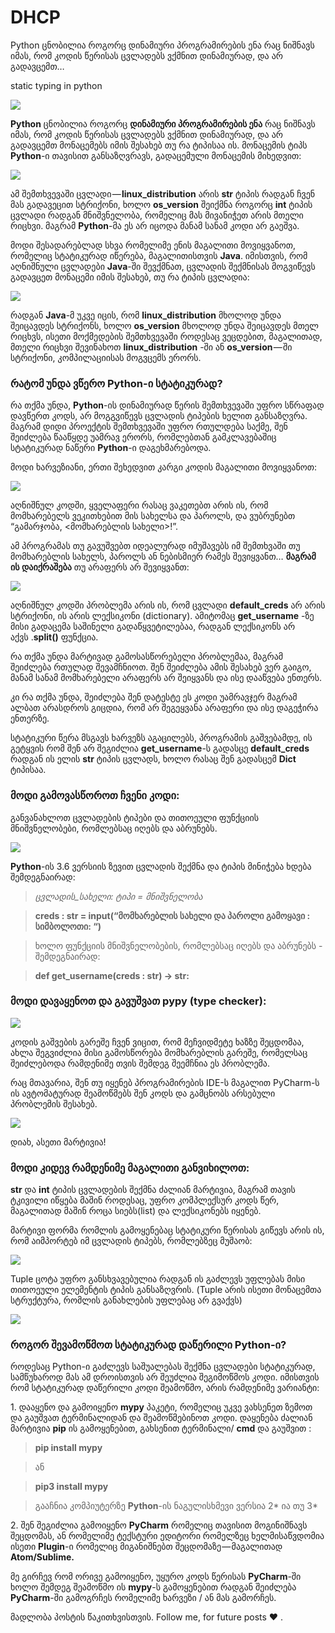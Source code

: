 # DHCP

Python ცნობილია როგორც დინამიური პროგრამირების ენა რაც ნიშნავს იმას, რომ კოდის წერისას ცვლადებს ვქმნით დინამიურად, და არ გადავცემთ…

static typing in python

![](img/1__3gLRYu8pf2c4NLYWZVfgig.jpeg)

**Python** ცნობილია როგორც **დინამიური პროგრამირების ენა** რაც ნიშნავს იმას, რომ კოდის წერისას ცვლადებს ვქმნით დინამიურად, და არ გადავცემთ მონაცემებს იმის შესახებ თუ რა ტიპისაა ის. მონაცემის ტიპს **Python**\-ი თავისით განსაზღვრავს, გადაცემული მონაცემის მიხედვით:

![](img/1__9ffip8Gwjr1SfSUu__f5xrw.png)

ამ შემთხვევაში ცვლადი — **linux\_distribution** არის **str** ტიპის რადგან ჩვენ მას გადავეცით სტრიქონი, ხოლო **os\_version** შეიქმნა როგორც **int** ტიპის ცვლადი რადგან მნიშვნელობა, რომელიც მას მივანიჭეთ არის მთელი რიცხვი. მაგრამ **Python**\-მა ეს არ იცოდა მანამ სანამ კოდი არ გაეშვა.

მოდი შესადარებლად სხვა რომელიმე ენის მაგალითი მოვიყვანოთ, რომელიც სტატიკურად იწერება, მაგალითისთვის **Java**. იმისთვის, რომ აღნიშნული ცვლადები **Java**\-ში შევქმნათ, ცვლადის შექმნისას მოგვიწევს გადავცეთ მონაცემი იმის შესახებ, თუ რა ტიპის ცვლადია:

![](img/1__hknP1jGoCBroJ6MmL3bbHQ.png)

რადგან **Java**\-მ უკვე იცის, რომ **linux\_distribution** მხოლოდ უნდა შეიცავდეს სტრიქონს, ხოლო **os\_version** მხოლოდ უნდა შეიცავდეს მთელ რიცხვს, ისეთი მოქმედების შემთხვევაში როდესაც ვეცდებით, მაგალითად, მთელი რიცხვი შევინახოთ **linux\_distribution** -ში ან **os\_version** — ში სტრიქონი, კომპილაციისას მოგვცემს ერორს.

### **რატომ უნდა ვწერო Python-ი სტატიკურად?**

რა თქმა უნდა, **Python**\-ის დინამიურად წერის შემთხვევაში უფრო სწრაფად დავწერთ კოდს, არ მოგგვიწევს ცვლადის ტიპების ხელით განსაზღვრა. მაგრამ დიდი პროექტის შემთხვევაში უფრო რთულდება საქმე, შენ შეიძლება წააწყდე უამრავ ერორს, რომლებთან გამკლავებაშიც სტატიკურად ნაწერი **Python**\-ი დაგეხმარებოდა.

მოდი ხარვეზიანი, ერთი შეხედვით კარგი კოდის მაგალითი მოვიყვანოთ:

![](img/1____S__YyvXSvRM2__Jc0Pa3__lg.png)

აღნიშნულ კოდში, ყველაფერი რასაც ვაკეთებთ არის ის, რომ მომხარებელს ვეკითხებით მის სახელსა და პაროლს, და ვუბრუნებთ “გამარჯობა, <მომხარებლის სახელი>!”.

ამ პროგრამას თუ გავუშვებთ იდეალურად იმუშავებს იმ შემთხვაში თუ მომხარებლის სახელს, პაროლს ან ნებისმიერ რამეს შევიყვანთ… **მაგრამ** **ის დაიქრაშება** თუ არაფერს არ შევიყვანთ:

![](img/1__LdcR5MAxCnfk4EEVtzhjLA.png)

აღნიშნულ კოდში პრობლემა არის ის, რომ ცვლადი **default\_creds** არ არის სტრიქონი, ის არის ლექსიკონი (dictionary). ამიტომაც **get\_username** -ზე მისი გადაცემა საშინელი გადაწყვეტილებაა, რადგან ლექსიკონს არ აქვს .**split()** ფუნქცია.

რა თქმა უნდა მარტივად გამოსასწორებელი პრობლემაა, მაგრამ შეიძლება რთულად შევამჩნიოთ. შენ შეიძლება ამის შესახებ ვერ გაიგო, მანამ სანამ მომხარებელი არაფერს არ შეიყვანს და ისე დააწვება ენთერს.

კი რა თქმა უნდა, შეიძლება შენ დატესტე ეს კოდი უამრავჯერ მაგრამ ალბათ არასდროს გიცდია, რომ არ შეგეყვანა არაფერი და ისე დაგეჭირა ენთერზე.

სტატიკური წერა მსგავს ხარვეზს აგაცილებს, პროგრამის გაშვებამდე, ის გეტყვის რომ შენ არ შეგიძლია **get\_username**\-ს გადასცე **default\_creds** რადგან ის ელის **str** ტიპის ცვლადს, ხოლო რასაც შენ გადასცემ **Dict** ტიპისაა.

### **მოდი გამოვასწოროთ ჩვენი კოდი:**

განვანახლოთ ცვლადების ტიპები და თითოეული ფუნქციის მნიშვნელობები, რომლებსაც იღებს და აბრუნებს.

![](img/1__Q4SnHlawaqQO9NgzfxQzqg.png)

**Python**\-ის 3.6 ვერსიის ზევით ცვლადის შექმნა და ტიპის მინიჭება ხდება შემდეგნაირად:

> _ცვლადის\_სახელი: ტიპი = მნიშვნელობა_

> **creds : str = input(“**მომხარებლის სახელი და პაროლი გამოყავი : სიმბოლოთი**: “)**

> ხოლო ფუნქციის მნიშვნელობების, რომლებსაც იღებს და აბრუნებს - შემდეგნაირად:

> **def get\_username(creds : str) -> str:**

### **მოდი დავაყენოთ და გავუშვათ pypy (type checker):**

![](img/1__vrNbhcNoMQohUmF9R7cHFg.png)

კოდის გაშვების გარეშე ჩვენ ვიცით, რომ მეჩვიდმეტე ხაზზე შეცდომაა, ახლა შეგვიძლია მისი გამოსწორება მომხარებლის გარეშე, რომელსაც შეიძლებოდა რამდენიმე თვის შემდეგ შეემჩნია ეს პრობლემა.

რაც მთავარია, შენ თუ იყენებ პროგრამირების IDE-ს მაგალით PyCharm-ს ის ავტომატურად შეამოწმებს შენ კოდს და გამცნობს არსებული პრობლემის შესახებ.

![](img/1__mFhoRxkCuD6uHBVCJSsY3Q.png)

დიახ, ასეთი მარტივია!

### **მოდი კიდევ რამდენიმე მაგალითი განვიხილოთ:**

**str** და **int** ტიპის  ცვლადების შექმნა ძალიან მარტივია, მაგრამ თავის ტკივილი იწყება მაშინ როდესაც, უფრო კომპლექსურ კოდს წერ, მაგალითად მაშინ როცა სიებს(list) და ლექსიკონებს იყენებ.

მარტივი ფორმა რომლის გამოყენებაც სტატიკური წერისას გიწევს არის ის, რომ აიმპორტებ იმ ცვლადის ტიპებს, რომლებზეც მუშაობ:

![](img/1__bB__FK0rYwe20h__Lhyczj3w.png)

Tuple ცოტა უფრო განსხვავებულია რადგან ის გაძლევს უფლებას მისი თითოეული ელემენტის ტიპის განსაზღვრის. (Tuple არის ისეთი მონაცემთა სტრუქტურა, რომლის განახლების უფლებაც არ გვაქვს)

![](img/1__0L5NTiyBj7iPrcfPx9L9nw.png)

### **როგორ შევამოწმოთ სტატიკურად დაწერილი Python-ი?**

როდესაც Python-ი გაძლევს საშუალებას შექმნა ცვლადები სტატიკურად, სამწუხაროდ მას ამ დროისთვის არ შეუძლია შეგიმოწმოს კოდი. იმისთვის რომ სტატიკურად დაწერილი კოდი შეამოწმო, არის რამდენიმე ვარიანტი:

1\. დააყენო და გამოიყენო **mypy** პაკეტი, რომელიც უკვე ვახსენეთ ზემოთ და გაუშვათ ტერმინალიდან და შეამოწმებინოთ კოდი. დაყენება ძალიან მარტივია **pip** ის გამოყენებით, გახსენით ტერმინალი/ **cmd** და გაუშვით :

> **pip install mypy**

> ან

> **pip3 install mypy**

> გააჩნია კომპიუტერზე **Python**\-ის ნაგულისხმევი ვერსია 2\* ია თუ 3\*

2\. შენ შეგიძლია გამოიყენო **PyCharm** რომელიც თავისით მოგინიშნავს შეცდომას, ან რომელიმე ტექსტური ედიტორი რომელზეც ხელმისაწვდომია ისეთი **Plugin**\-ი რომელიც მიგანიშნებთ შეცდომაზე — მაგალითად **Atom/Sublime.**

მე გირჩევ რომ ორივე გამოიყენო, უყურო კოდს წერისას **PyCharm**\-ში ხოლო შემდეგ შეამოწმო ის **mypy**\-ს გამოყენებით რადგან შეიძლება **PyCharm**\-ში გამოგრჩეს რომელიმე ხარვეზი / ან მას გამორჩეს.

მადლობა პოსტის წაკითხვისთვის. Follow me, for future posts ❤ .

